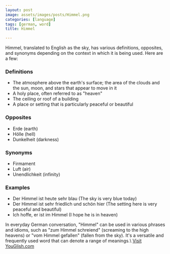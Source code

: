 ```yaml
---
layout: post
image: assets/images/posts/Himmel.png
categories: [language]
tags: [german, word]
title: Himmel

---
```


Himmel, translated to English as the sky, has various definitions, opposites, and synonyms depending on the context in which it is being used. Here are a few:

### Definitions 
- The atmosphere above the earth's surface; the area of the clouds and the sun, moon, and stars that appear to move in it
- A holy place, often referred to as "heaven"
- The ceiling or roof of a building 
- A place or setting that is particularly peaceful or beautiful 

### Opposites 
- Erde (earth)
- Hölle (hell)
- Dunkelheit (darkness)

### Synonyms 
- Firmament 
- Luft (air) 
- Unendlichkeit (infinity)

### Examples 
- Der Himmel ist heute sehr blau (The sky is very blue today)
- Der Himmel ist sehr friedlich und schön hier (The setting here is very peaceful and beautiful)
- Ich hoffe, er ist im Himmel (I hope he is in heaven)

In everyday German conversation, "Himmel" can be used in various phrases and idioms, such as "zum Himmel schreiend" (screaming to the high heavens) or "vom Himmel gefallen" (fallen from the sky). It's a versatile and frequently used word that can denote a range of meanings.\ <a id="yg-widget-0" class="youglish-widget" data-query="Himmel" data-lang="german" data-components="8412" data-auto-start="0" data-bkg-color="theme_light" data-title="How%20to%20pronounce%20Himmel%20in%20German"  rel="nofollow" href="https://youglish.com">Visit YouGlish.com</a><script async src="https://youglish.com/public/emb/widget.js" charset="utf-8"></script>